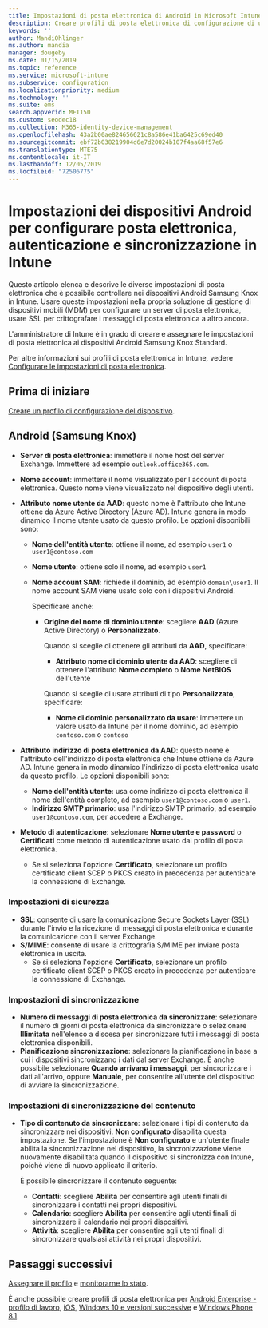 ```yaml
---
title: Impostazioni di posta elettronica di Android in Microsoft Intune - Azure | Microsoft Docs
description: Creare profili di posta elettronica di configurazione di un dispositivo che usano server Exchange e recuperano gli attributi da Azure Active Directory. Abilitare SSL o SMIME, autenticare gli utenti con certificati o nome utente/password e sincronizzare posta elettronica e pianificazioni in dispositivi Android Samsung Knox con Microsoft Intune.
keywords: ''
author: MandiOhlinger
ms.author: mandia
manager: dougeby
ms.date: 01/15/2019
ms.topic: reference
ms.service: microsoft-intune
ms.subservice: configuration
ms.localizationpriority: medium
ms.technology: ''
ms.suite: ems
search.appverid: MET150
ms.custom: seodec18
ms.collection: M365-identity-device-management
ms.openlocfilehash: 43a2b00ae824656621c8a586e41ba6425c69ed40
ms.sourcegitcommit: ebf72b038219904d6e7d20024b107f4aa68f57e6
ms.translationtype: MTE75
ms.contentlocale: it-IT
ms.lasthandoff: 12/05/2019
ms.locfileid: "72506775"
---
```

# <a name="android-device-settings-to-configure-email-authentication-and-synchronization-in-intune"></a>Impostazioni dei dispositivi Android per configurare posta elettronica, autenticazione e sincronizzazione in Intune

Questo articolo elenca e descrive le diverse impostazioni di posta elettronica che è possibile controllare nei dispositivi Android Samsung Knox in Intune. Usare queste impostazioni nella propria soluzione di gestione di dispositivi mobili (MDM) per configurare un server di posta elettronica, usare SSL per crittografare i messaggi di posta elettronica a altro ancora.

L'amministratore di Intune è in grado di creare e assegnare le impostazioni di posta elettronica ai dispositivi Android Samsung Knox Standard.

Per altre informazioni sui profili di posta elettronica in Intune, vedere [Configurare le impostazioni di posta elettronica](email-settings-configure.md).

## <a name="before-you-begin"></a>Prima di iniziare

[Creare un profilo di configurazione del dispositivo](email-settings-configure.md#create-a-device-profile).

## <a name="android-samsung-knox"></a>Android (Samsung Knox)

- **Server di posta elettronica**: immettere il nome host del server Exchange. Immettere ad esempio `outlook.office365.com`.
- **Nome account**: immettere il nome visualizzato per l'account di posta elettronica. Questo nome viene visualizzato nel dispositivo degli utenti.
- **Attributo nome utente da AAD**: questo nome è l'attributo che Intune ottiene da Azure Active Directory (Azure AD). Intune genera in modo dinamico il nome utente usato da questo profilo. Le opzioni disponibili sono:
  - **Nome dell'entità utente**: ottiene il nome, ad esempio `user1` o `user1@contoso.com`
  - **Nome utente**: ottiene solo il nome, ad esempio `user1`
  - **Nome account SAM**: richiede il dominio, ad esempio `domain\user1`. Il nome account SAM viene usato solo con i dispositivi Android.

    Specificare anche:  
    - **Origine del nome di dominio utente**: scegliere **AAD** (Azure Active Directory) o **Personalizzato**.

      Quando si sceglie di ottenere gli attributi da **AAD**, specificare:
      - **Attributo nome di dominio utente da AAD**: scegliere di ottenere l'attributo **Nome completo** o **Nome NetBIOS** dell'utente

      Quando si sceglie di usare attributi di tipo **Personalizzato**, specificare:
      - **Nome di dominio personalizzato da usare**: immettere un valore usato da Intune per il nome dominio, ad esempio `contoso.com` o `contoso`

- **Attributo indirizzo di posta elettronica da AAD**: questo nome è l'attributo dell'indirizzo di posta elettronica che Intune ottiene da Azure AD. Intune genera in modo dinamico l'indirizzo di posta elettronica usato da questo profilo. Le opzioni disponibili sono:
  - **Nome dell'entità utente**: usa come indirizzo di posta elettronica il nome dell'entità completo, ad esempio `user1@contoso.com` o `user1`.
  - **Indirizzo SMTP primario**: usa l'indirizzo SMTP primario, ad esempio `user1@contoso.com`, per accedere a Exchange.

- **Metodo di autenticazione**: selezionare **Nome utente e password** o **Certificati** come metodo di autenticazione usato dal profilo di posta elettronica.
  - Se si seleziona l'opzione **Certificato**, selezionare un profilo certificato client SCEP o PKCS creato in precedenza per autenticare la connessione di Exchange.

### <a name="security-settings"></a>Impostazioni di sicurezza

- **SSL**: consente di usare la comunicazione Secure Sockets Layer (SSL) durante l'invio e la ricezione di messaggi di posta elettronica e durante la comunicazione con il server Exchange.
- **S/MIME**: consente di usare la crittografia S/MIME per inviare posta elettronica in uscita.
  - Se si seleziona l'opzione **Certificato**, selezionare un profilo certificato client SCEP o PKCS creato in precedenza per autenticare la connessione di Exchange.

### <a name="synchronization-settings"></a>Impostazioni di sincronizzazione

- **Numero di messaggi di posta elettronica da sincronizzare**: selezionare il numero di giorni di posta elettronica da sincronizzare o selezionare **Illimitata** nell'elenco a discesa per sincronizzare tutti i messaggi di posta elettronica disponibili.
- **Pianificazione sincronizzazione**: selezionare la pianificazione in base a cui i dispositivi sincronizzano i dati dal server Exchange. È anche possibile selezionare **Quando arrivano i messaggi**, per sincronizzare i dati all'arrivo, oppure **Manuale**, per consentire all'utente del dispositivo di avviare la sincronizzazione.

### <a name="content-sync-settings"></a>Impostazioni di sincronizzazione del contenuto

- **Tipo di contenuto da sincronizzare**: selezionare i tipi di contenuto da sincronizzare nei dispositivi. **Non configurato** disabilita questa impostazione. Se l'impostazione è **Non configurato** e un'utente finale abilita la sincronizzazione nel dispositivo, la sincronizzazione viene nuovamente disabilitata quando il dispositivo si sincronizza con Intune, poiché viene di nuovo applicato il criterio. 

  È possibile sincronizzare il contenuto seguente:  
  - **Contatti**: scegliere **Abilita** per consentire agli utenti finali di sincronizzare i contatti nei propri dispositivi.
  - **Calendario**: scegliere **Abilita** per consentire agli utenti finali di sincronizzare il calendario nei propri dispositivi.
  - **Attività**: scegliere **Abilita** per consentire agli utenti finali di sincronizzare qualsiasi attività nei propri dispositivi.

## <a name="next-steps"></a>Passaggi successivi

[Assegnare il profilo](device-profile-assign.md) e [monitorarne lo stato](device-profile-monitor.md).

È anche possibile creare profili di posta elettronica per [Android Enterprise - profilo di lavoro](email-settings-android-enterprise.md), [iOS](email-settings-ios.md), [Windows 10 e versioni successive](email-settings-windows-10.md) e [Windows Phone 8.1](email-settings-windows-phone-8-1.md).
